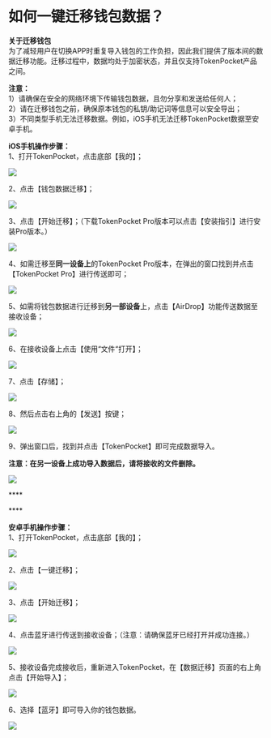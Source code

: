 # 如何一键迁移钱包数据？

**关于迁移钱包**  
为了减轻用户在切换APP时重复导入钱包的工作负担，因此我们提供了版本间的数据迁移功能。迁移过程中，数据均处于加密状态，并且仅支持TokenPocket产品之间。

**注意：**  
1）请确保在安全的网络环境下传输钱包数据，且勿分享和发送给任何人；  
2）请在迁移钱包之前，确保原本钱包的私钥/助记词等信息可以安全导出；  
3）不同类型手机无法迁移数据。例如，iOS手机无法迁移TokenPocket数据至安卓手机。

**iOS手机操作步骤：**  
1、打开TokenPocket，点击底部【我的】；

![](../.gitbook/assets/qian-yi-1.jpg)

2、点击【钱包数据迁移】；

![](../.gitbook/assets/qian-yi-2.jpg)

3、点击【开始迁移】；（下载TokenPocket Pro版本可以点击【安装指引】进行安装Pro版本。）

![](../.gitbook/assets/qian-yi-3.jpg)

4、如需迁移至**同一设备上**的TokenPocket Pro版本，在弹出的窗口找到并点击【TokenPocket Pro】进行传送即可；

![](../.gitbook/assets/qian-yi-5.png)

5、如需将钱包数据进行迁移到**另一部设备**上，点击【AirDrop】功能传送数据至接收设备；

![](../.gitbook/assets/qian-yi-4%20%281%29.jpg)

6、在接收设备上点击【使用“文件“打开】；

![](../.gitbook/assets/qian-yi-6.jpg)

7、点击【存储】；

![](../.gitbook/assets/qian-yi-7.jpg)

8、然后点击右上角的【发送】按键；

![](../.gitbook/assets/qian-yi-8.jpg)

9、弹出窗口后，找到并点击【TokenPocket】即可完成数据导入。

**注意：在另一设备上成功导入数据后，请将接收的文件删除。**

![](../.gitbook/assets/qian-yi-9.jpg)

\*\*\*\*

\*\*\*\*

**安卓手机操作步骤：**  
1、打开TokenPocket，点击底部【我的】；

![](../.gitbook/assets/qian-yi-1.jpg)

2、点击【一键迁移】；

![](../.gitbook/assets/qian-yi-3%20%281%29.jpg)

3、点击【开始迁移】；

![](../.gitbook/assets/qian-yi-2%20%281%29.jpg)

4、点击蓝牙进行传送到接收设备；（注意：请确保蓝牙已经打开并成功连接。）

![](../.gitbook/assets/qian-yi-1%20%281%29.jpg)

5、接收设备完成接收后，重新进入TokenPocket，在【数据迁移】页面的右上角点击【开始导入】；

![](../.gitbook/assets/qian-yi-4.jpg)

6、选择【蓝牙】即可导入你的钱包数据。

![](../.gitbook/assets/qian-yi-5.jpg)

